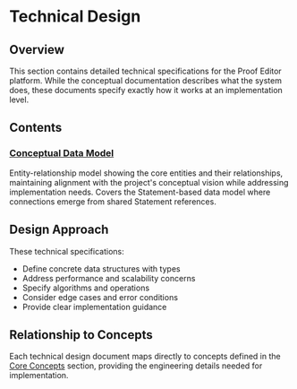 # Technical Design

## Overview

This section contains detailed technical specifications for the Proof Editor platform. While the conceptual documentation describes what the system does, these documents specify exactly how it works at an implementation level.

## Contents

### [Conceptual Data Model](conceptual-data-model.md)
Entity-relationship model showing the core entities and their relationships, maintaining alignment with the project's conceptual vision while addressing implementation needs. Covers the Statement-based data model where connections emerge from shared Statement references.

## Design Approach

These technical specifications:
- Define concrete data structures with types
- Address performance and scalability concerns  
- Specify algorithms and operations
- Consider edge cases and error conditions
- Provide clear implementation guidance

## Relationship to Concepts

Each technical design document maps directly to concepts defined in the [Core Concepts](../03-concepts/README.md) section, providing the engineering details needed for implementation.